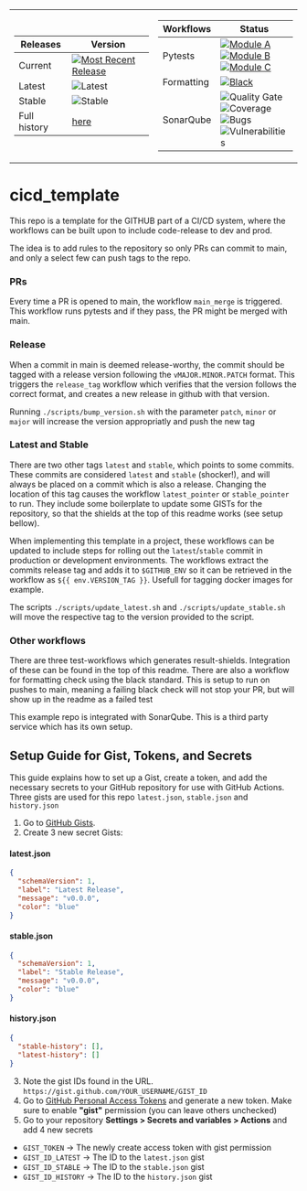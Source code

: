 <table>
  <tr>
    <td width="50%" style="text-align: left;">

| Releases      | Version |
|---------------|---------|
| Current       | [![Most Recent Release](https://img.shields.io/github/v/release/Martijho/cicd_template)](https://github.com/Martijho/cicd_template/releases/latest) |
| Latest        | ![Latest](https://img.shields.io/endpoint?url=https://gist.githubusercontent.com/Martijho/a55d7787586c5e7f5b7e09588757e696/raw/latest.json)  |
| Stable        | ![Stable](https://img.shields.io/endpoint?url=https://gist.githubusercontent.com/Martijho/7a50d807ec91d1e85af92d83f0949631/raw/stable.json) |
| Full history  | [here](https://gist.github.com/Martijho/cdc1e310d9f336ef1c7543d1e3cea78e) |

   </td>
    <td width="50%" style="text-align: left;">

| Workflows        | Status |
|------------------|--------|
| Pytests          | [![Module A](https://github.com/Martijho/cicd_template/actions/workflows/test_module_a.yml/badge.svg)](https://github.com/Martijho/cicd_template/actions/workflows/test_module_a.yml) <br> [![Module B](https://github.com/Martijho/cicd_template/actions/workflows/test_module_b.yml/badge.svg)](https://github.com/Martijho/cicd_template/actions/workflows/test_module_b.yml) <br> [![Module C](https://github.com/Martijho/cicd_template/actions/workflows/test_module_c.yml/badge.svg)](https://github.com/Martijho/cicd_template/actions/workflows/test_module_c.yml) |
| Formatting       | [![Black](https://github.com/Martijho/cicd_template/actions/workflows/black_formatting.yml/badge.svg)](https://github.com/Martijho/cicd_template/actions/workflows/black_formatting.yml) |
| SonarQube        | ![Quality Gate](https://sonarcloud.io/api/project_badges/measure?project=Martijho_cicd_template&metric=alert_status) <br> ![Coverage](https://sonarcloud.io/api/project_badges/measure?project=Martijho_cicd_template&metric=coverage) <br> ![Bugs](https://sonarcloud.io/api/project_badges/measure?project=Martijho_cicd_template&metric=bugs) <br> ![Vulnerabilities](https://sonarcloud.io/api/project_badges/measure?project=Martijho_cicd_template&metric=vulnerabilities) |
   </td>
  </tr>
</table>

# cicd_template
This repo is a template for the GITHUB part of a CI/CD system, where the workflows can be built upon to include code-release to dev and prod. 

The idea is to add rules to the repository so only PRs can commit to main, and only a select few can push tags to the repo. 

### PRs
Every time a PR is opened to main, the workflow `main_merge` is triggered. This workflow runs pytests and if they pass, the PR might be merged with main.

### Release
When a commit in main is deemed release-worthy, the commit should be tagged with a release version following the `vMAJOR.MINOR.PATCH` format.
This triggers the `release_tag` workflow which verifies that the version follows the correct format, and creates a new release in github with that version. 

Running `./scripts/bump_version.sh` with the parameter `patch`, `minor` or `major` will increase the version appropriatly and push the new tag

### Latest and Stable
There are two other tags `latest` and `stable`, which points to some commits. These commits are considered `latest` and `stable` (shocker!), 
and will always be placed on a commit which is also a release. 
Changing the location of this tag causes the workflow `latest_pointer` or `stable_pointer` to run. They include some boilerplate to update some GISTs
for the repository, so that the shields at the top of this readme works (see setup bellow).

When implementing this template in a project, these workflows can be updated to include steps for rolling out the `latest`/`stable` commit in production or development environments. 
The workflows extract the commits release tag and adds it to `$GITHUB_ENV` so it can be retrieved in the workflow as `${{ env.VERSION_TAG }}`. Usefull for tagging docker images for example.

The scripts `./scripts/update_latest.sh` and `./scripts/update_stable.sh` will move the respective tag to the version provided to the script. 
     
### Other workflows 
There are three test-workflows which generates result-shields. Integration of these can be found in the top of this readme. 
There are also a workflow for formatting check using the black standard. This is setup to run on pushes to main, meaning a failing black check will not stop your PR, but will show up in the readme as a failed test

This example repo is integrated with SonarQube. This is a third party service which has its own setup. 

## Setup Guide for Gist, Tokens, and Secrets

This guide explains how to set up a Gist, create a token, and add the necessary secrets to your GitHub repository for use with GitHub Actions. Three gists are used for this repo `latest.json`, `stable.json` and `history.json`

1. Go to [GitHub Gists](https://gist.github.com/).
2. Create 3 new secret Gists: 
#### latest.json
```json
{
  "schemaVersion": 1,
  "label": "Latest Release",
  "message": "v0.0.0",
  "color": "blue"
}
```
#### stable.json
```json
{
  "schemaVersion": 1,
  "label": "Stable Release",
  "message": "v0.0.0",
  "color": "blue"
}
```
#### history.json
```json
{
  "stable-history": [],
  "latest-history": []
}
```
3. Note the gist IDs found in the URL. `https://gist.github.com/YOUR_USERNAME/GIST_ID`
4. Go to [GitHub Personal Access Tokens](https://github.com/settings/tokens) and generate a new token. Make sure to enable  **"gist"** permission (you can leave others unchecked)
5. Go to your repository **Settings > Secrets and variables > Actions** and add 4 new secrets
- `GIST_TOKEN` -> The newly create access token with gist permission
- `GIST_ID_LATEST` -> The ID to the `latest.json` gist
- `GIST_ID_STABLE` -> The ID to the `stable.json` gist
- `GIST_ID_HISTORY` -> The ID to the `history.json` gist
